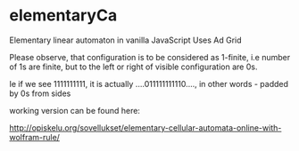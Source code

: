 # elementaryCa
Elementary linear automaton in vanilla JavaScript
Uses Ad Grid

Please observe, that configuration is to be considered as 1-finite, i.e number of 1s are finite, but to the left or right of visible configuration are 0s.

Ie if we see 1111111111, it is actually ....011111111110...., in other words - padded by 0s from sides

working version can be found here:

http://opiskelu.org/sovellukset/elementary-cellular-automata-online-with-wolfram-rule/
